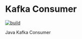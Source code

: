 # Kafka Consumer

[![build](https://github.com/ajtechdeveloper/KafkaConsumer/actions/workflows/build.yml/badge.svg)](https://github.com/ajtechdeveloper/KafkaConsumer/actions/workflows/build.yml)

Java Kafka Consumer
